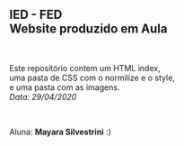 <h2> IED - FED <br>
Website produzido em Aula </h2>

<br>


<p> Este repositório contem um HTML index, <br>
uma pasta de CSS com o normilize e o style, <br>
e uma pasta com as imagens.<br>
<em> Data: 29/04/2020</em></p>

<br>

<p>Aluna: <strong>Mayara Silvestrini</strong> :)</p>

